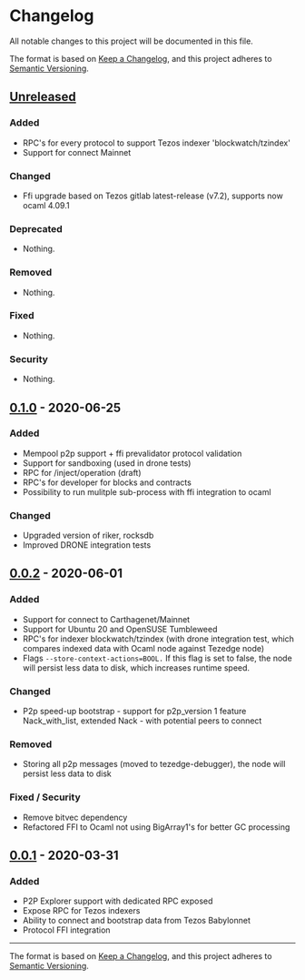 # Changelog
All notable changes to this project will be documented in this file.

The format is based on [Keep a Changelog](https://keepachangelog.com/en/1.0.0/),
and this project adheres to [Semantic Versioning](https://semver.org/spec/v2.0.0.html).

## [Unreleased]

### Added

- RPC's for every protocol to support Tezos indexer 'blockwatch/tzindex'
- Support for connect Mainnet

### Changed

- Ffi upgrade based on Tezos gitlab latest-release (v7.2), supports now ocaml 4.09.1

### Deprecated

- Nothing.

### Removed

- Nothing.

### Fixed

- Nothing.

### Security

- Nothing.

## [0.1.0] - 2020-06-25

### Added

- Mempool p2p support + ffi prevalidator protocol validation
- Support for sandboxing (used in drone tests)
- RPC for /inject/operation (draft)
- RPC's for developer for blocks and contracts
- Possibility to run mulitple sub-process with ffi integration to ocaml

### Changed

- Upgraded version of riker, rocksdb
- Improved DRONE integration tests

## [0.0.2] - 2020-06-01

### Added

- Support for connect to Carthagenet/Mainnet
- Support for Ubuntu 20 and OpenSUSE Tumbleweed
- RPC's for indexer blockwatch/tzindex (with drone integration test, which compares indexed data with Ocaml node against Tezedge node)
- Flags `--store-context-actions=BOOL.` If this flag is set to false, the node will persist less data to disk, which increases runtime speed.

### Changed

- P2p speed-up bootstrap - support for p2p_version 1 feature Nack_with_list, extended Nack - with potential peers to connect

### Removed

- Storing all p2p messages (moved to tezedge-debugger), the node will persist less data to disk

### Fixed / Security

- Remove bitvec dependency
- Refactored FFI to Ocaml not using BigArray1's for better GC processing
 
## [0.0.1] - 2020-03-31

### Added

- P2P Explorer support with dedicated RPC exposed
- Expose RPC for Tezos indexers
- Ability to connect and bootstrap data from Tezos Babylonnet
- Protocol FFI integration

[Unreleased]: https://github.com/simplestaking/tezedge/compare/v0.0.2...HEAD
[0.0.1]: https://github.com/simplestaking/tezedge/releases/v0.0.1
[0.0.2]: https://github.com/simplestaking/tezedge/releases/v0.0.2
[0.1.0]: https://github.com/simplestaking/tezedge/releases/v0.1.0

___
The format is based on [Keep a Changelog](https://keepachangelog.com/en/1.0.0/),
and this project adheres to [Semantic Versioning](https://semver.org/spec/v2.0.0.html).

